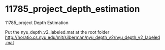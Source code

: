 # 11785_project_depth_estimation
11785_project Depth Estimation

Put the nyu_depth_v2_labeled.mat at the root folder
http://horatio.cs.nyu.edu/mit/silberman/nyu_depth_v2/nyu_depth_v2_labeled.mat
